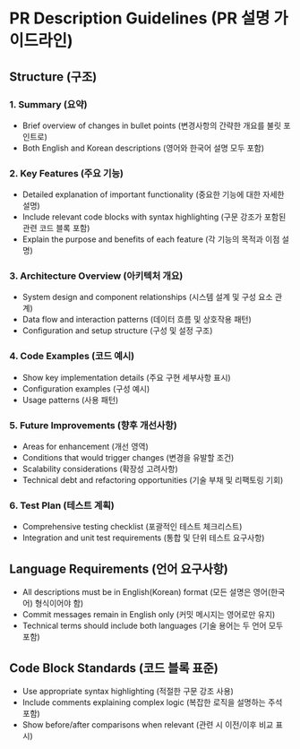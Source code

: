 # PR Description Guidelines (PR 설명 가이드라인)

## Structure (구조)

### 1. Summary (요약)
- Brief overview of changes in bullet points (변경사항의 간략한 개요를 불릿 포인트로)
- Both English and Korean descriptions (영어와 한국어 설명 모두 포함)

### 2. Key Features (주요 기능)
- Detailed explanation of important functionality (중요한 기능에 대한 자세한 설명)
- Include relevant code blocks with syntax highlighting (구문 강조가 포함된 관련 코드 블록 포함)
- Explain the purpose and benefits of each feature (각 기능의 목적과 이점 설명)

### 3. Architecture Overview (아키텍처 개요)
- System design and component relationships (시스템 설계 및 구성 요소 관계)
- Data flow and interaction patterns (데이터 흐름 및 상호작용 패턴)
- Configuration and setup structure (구성 및 설정 구조)

### 4. Code Examples (코드 예시)
- Show key implementation details (주요 구현 세부사항 표시)
- Configuration examples (구성 예시)
- Usage patterns (사용 패턴)

### 5. Future Improvements (향후 개선사항)
- Areas for enhancement (개선 영역)
- Conditions that would trigger changes (변경을 유발할 조건)
- Scalability considerations (확장성 고려사항)
- Technical debt and refactoring opportunities (기술 부채 및 리팩토링 기회)

### 6. Test Plan (테스트 계획)
- Comprehensive testing checklist (포괄적인 테스트 체크리스트)
- Integration and unit test requirements (통합 및 단위 테스트 요구사항)

## Language Requirements (언어 요구사항)
- All descriptions must be in English(Korean) format (모든 설명은 영어(한국어) 형식이어야 함)
- Commit messages remain in English only (커밋 메시지는 영어로만 유지)
- Technical terms should include both languages (기술 용어는 두 언어 모두 포함)

## Code Block Standards (코드 블록 표준)
- Use appropriate syntax highlighting (적절한 구문 강조 사용)
- Include comments explaining complex logic (복잡한 로직을 설명하는 주석 포함)
- Show before/after comparisons when relevant (관련 시 이전/이후 비교 표시)